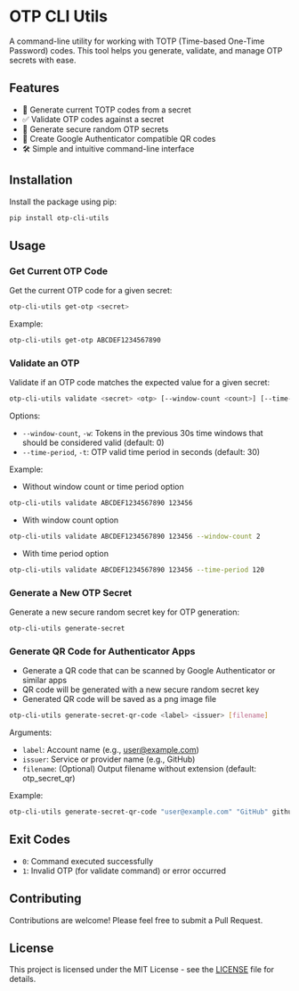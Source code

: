 # OTP CLI Utils

A command-line utility for working with TOTP (Time-based One-Time Password) codes. This tool helps you generate, validate, and manage OTP secrets with ease.

## Features

- 🔑 Generate current TOTP codes from a secret
- ✅ Validate OTP codes against a secret
- 🔄 Generate secure random OTP secrets
- 📱 Create Google Authenticator compatible QR codes
- 🛠️ Simple and intuitive command-line interface

## Installation

Install the package using pip:

```bash
pip install otp-cli-utils
```

## Usage

### Get Current OTP Code

Get the current OTP code for a given secret:

```bash
otp-cli-utils get-otp <secret>
```

Example:
```bash
otp-cli-utils get-otp ABCDEF1234567890
```

### Validate an OTP

Validate if an OTP code matches the expected value for a given secret:

```bash
otp-cli-utils validate <secret> <otp> [--window-count <count>] [--time-period <seconds>]
```

Options:
- `--window-count`, `-w`: Tokens in the previous 30s time windows that should be considered valid (default: 0)
- `--time-period`, `-t`: OTP valid time period in seconds (default: 30)

Example:
- Without window count or time period option
```bash
otp-cli-utils validate ABCDEF1234567890 123456
```

- With window count option
```bash
otp-cli-utils validate ABCDEF1234567890 123456 --window-count 2
```

- With time period option
```bash
otp-cli-utils validate ABCDEF1234567890 123456 --time-period 120
```

### Generate a New OTP Secret

Generate a new secure random secret key for OTP generation:

```bash
otp-cli-utils generate-secret
```

### Generate QR Code for Authenticator Apps

- Generate a QR code that can be scanned by Google Authenticator or similar apps
- QR code will be generated with a new secure random secret key
- Generated QR code will be saved as a png image file

```bash
otp-cli-utils generate-secret-qr-code <label> <issuer> [filename]
```

Arguments:
- `label`: Account name (e.g., user@example.com)
- `issuer`: Service or provider name (e.g., GitHub)
- `filename`: (Optional) Output filename without extension (default: otp_secret_qr)

Example:
```bash
otp-cli-utils generate-secret-qr-code "user@example.com" "GitHub" github_2fa
```

## Exit Codes

- `0`: Command executed successfully
- `1`: Invalid OTP (for validate command) or error occurred

## Contributing

Contributions are welcome! Please feel free to submit a Pull Request.

## License

This project is licensed under the MIT License - see the [LICENSE](LICENSE) file for details.
